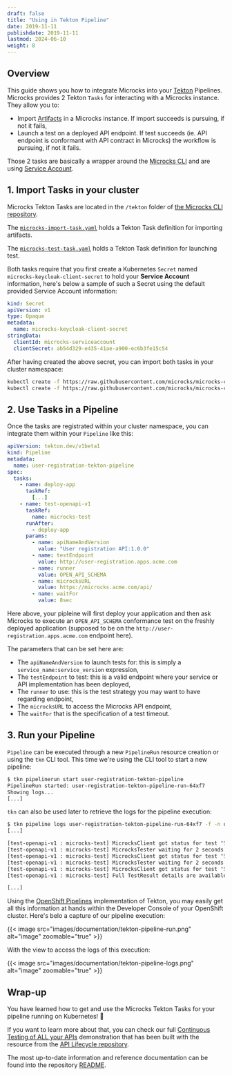 ```yaml
---
draft: false
title: "Using in Tekton Pipeline"
date: 2019-11-11
publishdate: 2019-11-11
lastmod: 2024-06-10
weight: 8
---
```


## Overview

This guide shows you how to integrate Microcks into your [Tekton](https://tekton.dev/) Pipelines. Microcks provides 2 Tekton `Tasks` for interacting with a Microcks instance. They allow you to:

* Import [Artifacts](/documentation/references/artifacts/) in a Microcks instance. If import succeeds is pursuing, if not it fails,
* Launch a test on a deployed API endpoint. If test succeeds (ie. API endpoint is conformant with API contract in Microcks) the workflow is pursuing, if not it fails.

Those 2 tasks are basically a wrapper around the [Microcks CLI](/documentation/guides/automation/cli.md) and are using [Service Account](/documentation/explanations/service-account).

## 1. Import Tasks in your cluster

Microcks Tekton Tasks are located in the `/tekton` folder of [the Microcks CLI repository](https://github.com/microcks/microcks-cli/tree/master/tekton).

The [`microcks-import-task.yaml`](https://github.com/microcks/microcks-cli/blob/master/tekton/microcks-import-task.yaml) holds a Tekton Task definition for importing artifacts.

The [`microcks-test-task.yaml`](https://github.com/microcks/microcks-cli/blob/master/tekton/microcks-test-task.yaml) holds a Tekton Task definition for launching test.

Both tasks require that you first create a Kubernetes `Secret` named `microcks-keycloak-client-secret` to hold your **Service Account** information, here's below a sample of such a Secret using the default provided Service Account information:

```yaml
kind: Secret
apiVersion: v1
type: Opaque
metadata:
  name: microcks-keycloak-client-secret
stringData:
  clientId: microcks-serviceaccount
  clientSecret: ab54d329-e435-41ae-a900-ec6b3fe15c54
```

After having created the above secret, you can import both tasks in your cluster namespace:

```sh
kubectl create -f https://raw.githubusercontent.com/microcks/microcks-cli/master/tekton/microcks-import-task.yaml -n my-namespace
kubectl create -f https://raw.githubusercontent.com/microcks/microcks-cli/master/tekton/microcks-test-task.yaml -n my-namespace
```

## 2. Use Tasks in a Pipeline

Once the tasks are registrated within your cluster namespace, you can integrate them within your `Pipeline` like this:

```yaml
apiVersion: tekton.dev/v1beta1
kind: Pipeline
metadata:
  name: user-registration-tekton-pipeline
spec:
  tasks:
    - name: deploy-app
      taskRef:
        [...]
    - name: test-openapi-v1
      taskRef:
        name: microcks-test
      runAfter: 
        - deploy-app
      params:
        - name: apiNameAndVersion
          value: "User registration API:1.0.0"
        - name: testEndpoint
          value: http://user-registration.apps.acme.com
        - name: runner
          value: OPEN_API_SCHEMA
        - name: microcksURL
          value: https://microcks.acme.com/api/
        - name: waitFor
          value: 8sec
```

Here above, your pipleine will first deploy your application and then ask Microcks to execute an `OPEN_API_SCHEMA` conformance test on the freshly deployed application (supposed to be on the `http://user-registration.apps.acme.com` endpoint here).

The parameters that can be set here are:

* The `apiNameAndVersion` to launch tests for: this is simply a `service_name:service_version` expression,
* The `testEndpoint` to test: this is a valid endpoint where your service or API implementation has been deployed,
* The `runner` to use: this is the test strategy you may want to have regarding endpoint,
* The `microcksURL` to access the  Microcks API endpoint,
* The `waitFor` that is the specification of a test timeout.

## 3. Run your Pipeline

`Pipeline` can be executed through a new `PipelineRun` resource creation or using the `tkn` CLI tool. This time we're using the CLI tool to start a new pipeline:

```sh
$ tkn pipelinerun start user-registration-tekton-pipeline
PipelineRun started: user-registration-tekton-pipeline-run-64xf7
Showing logs...
[...]
```

`tkn` can also be used later to retrieve the logs for the pipeline execution:

```sh
$ tkn pipeline logs user-registration-tekton-pipeline-run-64xf7 -f -n user-registration
[...]

[test-openapi-v1 : microcks-test] MicrocksClient got status for test "5f76e969dcba620f6d21008d" - success: false, inProgress: true 
[test-openapi-v1 : microcks-test] MicrocksTester waiting for 2 seconds before checking again or exiting.
[test-openapi-v1 : microcks-test] MicrocksClient got status for test "5f76e969dcba620f6d21008d" - success: false, inProgress: true 
[test-openapi-v1 : microcks-test] MicrocksTester waiting for 2 seconds before checking again or exiting.
[test-openapi-v1 : microcks-test] MicrocksClient got status for test "5f76e969dcba620f6d21008d" - success: true, inProgress: false 
[test-openapi-v1 : microcks-test] Full TestResult details are available here: https://microcks.acme.com/#/tests/5f76e969dcba620f6d21008d

[...]
```

Using the [OpenShift Pipelines](https://www.redhat.com/en/technologies/cloud-computing/openshift/pipelines) implementation of Tekton, you may easily get all this information at hands within the Developer Console of your OpenShift cluster. Here's belo a capture of our pipeline execution:

{{< image src="images/documentation/tekton-pipeline-run.png" alt="image" zoomable="true" >}}

With the view to access the logs of this execution:

{{< image src="images/documentation/tekton-pipeline-logs.png" alt="image" zoomable="true" >}}

## Wrap-up

You have learned how to get and use the Microcks Tekton Tasks for your pipeline running on Kubernetes! 🎉

If you want to learn more about that, you can check our full [Continuous Testing of ALL your APIs](https://microcks.io/blog/continuous-testing-all-your-apis/) demonstration that has been built with the resource from the [API Lifecycle repository](https://github.com/microcks/api-lifecycle/tree/master/user-registration-demo).

The most up-to-date information and reference documentation can be found into the repository [README](https://github.com/microcks/microcks-cli/blob/master/tekton/README.md).
